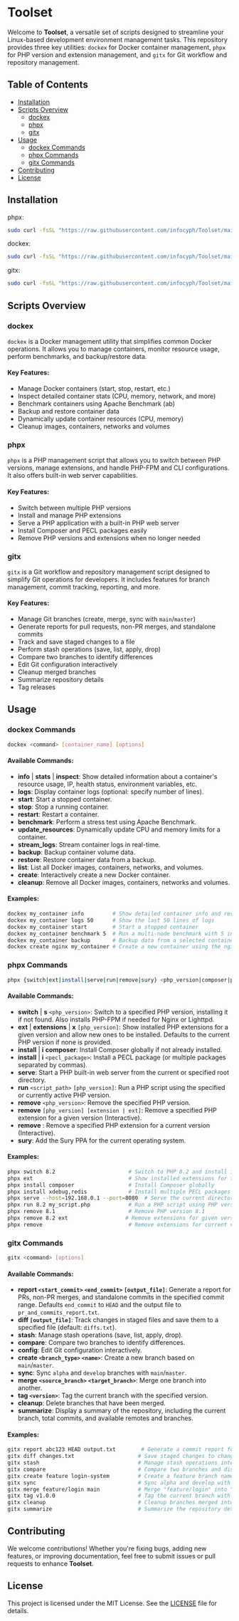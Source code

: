 # Toolset

Welcome to **Toolset**, a versatile set of scripts designed to streamline your Linux-based development environment management tasks. This repository provides three key utilities: `dockex` for Docker container management, `phpx` for PHP version and extension management, and `gitx` for Git workflow and repository management.

## Table of Contents
- [Installation](#installation)
- [Scripts Overview](#scripts-overview)
  - [dockex](#dockex)
  - [phpx](#phpx)
  - [gitx](#gitx)
- [Usage](#usage)
  - [dockex Commands](#dockex-commands)
  - [phpx Commands](#phpx-commands)
  - [gitx Commands](#gitx-commands)
- [Contributing](#contributing)
- [License](#license)

## Installation

phpx:
```bash
sudo curl -fsSL "https://raw.githubusercontent.com/infocyph/Toolset/main/PHP/phpx" -o /usr/local/bin/phpx && sudo chmod +x /usr/local/bin/phpx
```

dockex:
```bash
sudo curl -fsSL "https://raw.githubusercontent.com/infocyph/Toolset/main/Docker/dockex" -o /usr/local/bin/dockex && sudo chmod +x /usr/local/bin/dockex
```

gitx:
```bash
sudo curl -fsSL "https://raw.githubusercontent.com/infocyph/Toolset/main/Git/gitx" -o /usr/local/bin/gitx && sudo chmod +x /usr/local/bin/gitx
```

## Scripts Overview

### dockex

`dockex` is a Docker management utility that simplifies common Docker operations. It allows you to manage containers, monitor resource usage, perform benchmarks, and backup/restore data.

#### Key Features:
- Manage Docker containers (start, stop, restart, etc.)
- Inspect detailed container stats (CPU, memory, network, and more)
- Benchmark containers using Apache Benchmark (ab)
- Backup and restore container data
- Dynamically update container resources (CPU, memory)
- Cleanup images, containers, networks and volumes

### phpx

`phpx` is a PHP management script that allows you to switch between PHP versions, manage extensions, and handle PHP-FPM and CLI configurations. It also offers built-in web server capabilities.

#### Key Features:
- Switch between multiple PHP versions
- Install and manage PHP extensions
- Serve a PHP application with a built-in PHP web server
- Install Composer and PECL packages easily
- Remove PHP versions and extensions when no longer needed

### gitx

`gitx` is a Git workflow and repository management script designed to simplify Git operations for developers. It includes features for branch management, commit tracking, reporting, and more.

#### Key Features:
- Manage Git branches (create, merge, sync with `main`/`master`)
- Generate reports for pull requests, non-PR merges, and standalone commits
- Track and save staged changes to a file
- Perform stash operations (save, list, apply, drop)
- Compare two branches to identify differences
- Edit Git configuration interactively
- Cleanup merged branches
- Summarize repository details
- Tag releases

## Usage

### dockex Commands

```bash
dockex <command> [container_name] [options]
```

#### Available Commands:
- **info** | **stats** | **inspect**: Show detailed information about a container's resource usage, IP, health status, environment variables, etc.
- **logs**: Display container logs (optional: specify number of lines).
- **start**: Start a stopped container.
- **stop**: Stop a running container.
- **restart**: Restart a container.
- **benchmark**: Perform a stress test using Apache Benchmark.
- **update_resources**: Dynamically update CPU and memory limits for a container.
- **stream_logs**: Stream container logs in real-time.
- **backup**: Backup container volume data.
- **restore**: Restore container data from a backup.
- **list**: List all Docker images, containers, networks, and volumes.
- **create**: Interactively create a new Docker container.
- **cleanup**: Remove all Docker images, containers, networks and volumes.

#### Examples:
```bash
dockex my_container info         # Show detailed container info and resource usage
dockex my_container logs 50      # Show the last 50 lines of logs
dockex my_container start        # Start a stopped container
dockex my_container benchmark 5  # Run a multi-node benchmark with 5 instances
dockex my_container backup       # Backup data from a selected container volume
dockex create nginx my_container # Create a new container using the nginx image
```

### phpx Commands

```bash
phpx {switch|ext|install|serve|run|remove|sury} <php_version|composer|pecl_package|script_path>
```

#### Available Commands:
- **switch** | **s** `<php_version>`: Switch to a specified PHP version, installing it if not found. Also installs PHP-FPM if needed for Nginx or Lighttpd.
- **ext** | **extensions** | **x** `[php_version]`: Show installed PHP extensions for a given version and allow new ones to be installed. Defaults to the current PHP version if none is provided.
- **install** | **i** **composer**: Install Composer globally if not already installed.
- **install** | **i** `<pecl_package>`: Install a PECL package (or multiple packages separated by commas).
- **serve**: Start a PHP built-in web server from the current or specified root directory.
- **run** `<script_path>` `[php_version]`: Run a PHP script using the specified or currently active PHP version.
- **remove** `<php_version>`: Remove the specified PHP version.
- **remove** `[php_version] [extension | ext]`: Remove a specified PHP extension for a given version (Interactive).
- **remove** : Remove a specified PHP extension for a current version (Interactive).
- **sury**: Add the Sury PPA for the current operating system.

#### Examples:
```bash
phpx switch 8.2                       # Switch to PHP 8.2 and install if necessary
phpx ext                              # Show installed extensions for the current PHP version
phpx install composer                 # Install Composer globally
phpx install xdebug,redis             # Install multiple PECL packages (xdebug and redis)
phpx serve --host=192.168.0.1 --port=8080  # Serve the current directory at the specified host and port
phpx run 8.2 my_script.php            # Run a PHP script using PHP version 8.2
phpx remove 8.1                       # Remove PHP version 8.1
phpx remove 8.2 ext                  # Remove extensions for given version interactively
phpx remove                           # Remove extensions for current version interactively
```

### gitx Commands

```bash
gitx <command> [options]
```

#### Available Commands:
- **report `<start_commit>` `<end_commit>` `[output_file]`**: Generate a report for PRs, non-PR merges, and standalone commits in the specified commit range. Defaults `end_commit` to `HEAD` and the output file to `pr_and_commits_report.txt`.
- **diff `[output_file]`**: Track changes in staged files and save them to a specified file (default: `diffs.txt`).
- **stash**: Manage stash operations (save, list, apply, drop).
- **compare**: Compare two branches to identify differences.
- **config**: Edit Git configuration interactively.
- **create `<branch_type>` `<name>`**: Create a new branch based on `main`/`master`.
- **sync**: Sync `alpha` and `develop` branches with `main`/`master`.
- **merge `<source_branch>` `<target_branch>`**: Merge one branch into another.
- **tag `<version>`**: Tag the current branch with the specified version.
- **cleanup**: Delete branches that have been merged.
- **summarize**: Display a summary of the repository, including the current branch, total commits, and available remotes and branches.

#### Examples:
```bash
gitx report abc123 HEAD output.txt        # Generate a commit report for the range abc123..HEAD
gitx diff changes.txt                    # Save staged changes to changes.txt
gitx stash                               # Manage stash operations interactively
gitx compare                             # Compare two branches and display differences
gitx create feature login-system         # Create a feature branch named "login-system"
gitx sync                                # Sync alpha and develop with main/master
gitx merge feature/login main            # Merge "feature/login" into "main"
gitx tag v1.0.0                          # Tag the current branch with version "v1.0.0"
gitx cleanup                             # Cleanup branches merged into main/master
gitx summarize                           # Summarize the repository details
```

## Contributing

We welcome contributions! Whether you're fixing bugs, adding new features, or improving documentation, feel free to submit issues or pull requests to enhance **Toolset**.

## License

This project is licensed under the MIT License. See the [LICENSE](LICENSE) file for details.